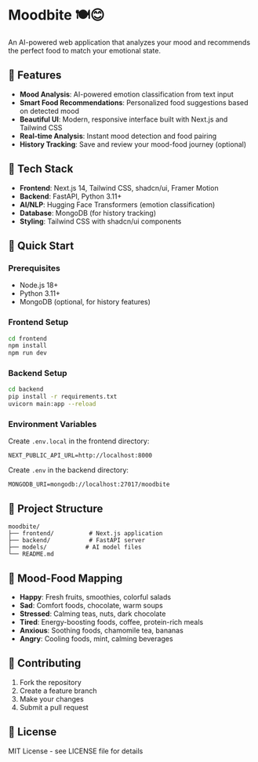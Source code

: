 # Moodbite 🍽️😊

An AI-powered web application that analyzes your mood and recommends the perfect food to match your emotional state.

## 🎯 Features

- **Mood Analysis**: AI-powered emotion classification from text input
- **Smart Food Recommendations**: Personalized food suggestions based on detected mood
- **Beautiful UI**: Modern, responsive interface built with Next.js and Tailwind CSS
- **Real-time Analysis**: Instant mood detection and food pairing
- **History Tracking**: Save and review your mood-food journey (optional)

## 🧱 Tech Stack

- **Frontend**: Next.js 14, Tailwind CSS, shadcn/ui, Framer Motion
- **Backend**: FastAPI, Python 3.11+
- **AI/NLP**: Hugging Face Transformers (emotion classification)
- **Database**: MongoDB (for history tracking)
- **Styling**: Tailwind CSS with shadcn/ui components

## 🚀 Quick Start

### Prerequisites
- Node.js 18+ 
- Python 3.11+
- MongoDB (optional, for history features)

### Frontend Setup
```bash
cd frontend
npm install
npm run dev
```

### Backend Setup
```bash
cd backend
pip install -r requirements.txt
uvicorn main:app --reload
```

### Environment Variables
Create `.env.local` in the frontend directory:
```
NEXT_PUBLIC_API_URL=http://localhost:8000
```

Create `.env` in the backend directory:
```
MONGODB_URI=mongodb://localhost:27017/moodbite
```

## 📁 Project Structure

```
moodbite/
├── frontend/          # Next.js application
├── backend/           # FastAPI server
├── models/           # AI model files
└── README.md
```

## 🎨 Mood-Food Mapping

- **Happy**: Fresh fruits, smoothies, colorful salads
- **Sad**: Comfort foods, chocolate, warm soups
- **Stressed**: Calming teas, nuts, dark chocolate
- **Tired**: Energy-boosting foods, coffee, protein-rich meals
- **Anxious**: Soothing foods, chamomile tea, bananas
- **Angry**: Cooling foods, mint, calming beverages

## 🤝 Contributing

1. Fork the repository
2. Create a feature branch
3. Make your changes
4. Submit a pull request

## 📄 License

MIT License - see LICENSE file for details 